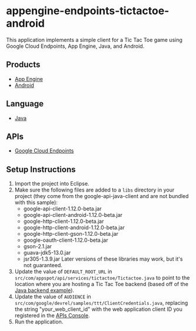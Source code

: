 appengine-endpoints-tictactoe-android
=====================================

This application implements a simple client for a Tic Tac Toe game using
Google Cloud Endpoints, App Engine, Java, and Android.

## Products
- [App Engine][1]
- [Android][2]

## Language
- [Java][3]

## APIs
- [Google Cloud Endpoints][4]

## Setup Instructions
1. Import the project into Eclipse.
2. Make sure the following files are added to a `libs` directory in your
   project (they come from the google-api-java-client and are not bundled with
   this sample):
    - google-api-client-1.12.0-beta.jar
    - google-api-client-android-1.12.0-beta.jar
    - google-http-client-1.12.0-beta.jar
    - google-http-client-android-1.12.0-beta.jar
    - google-http-client-gson-1.12.0-beta.jar
    - google-oauth-client-1.12.0-beta.jar
    - gson-2.1.jar
    - guava-jdk5-13.0.jar
    - jsr305-1.3.9.jar
   Later versions of these libraries may work, but it's not guaranteed.
3. Update the value of `DEFAULT_ROOT_URL` in
   `src/com/appspot/api/services/tictactoe/Tictactoe.java` to point to the
   location where you are hosting a Tic Tac Toe backend (based off of the [Java
   backend example][5]).
4. Update the value of `AUDIENCE` in
   `src/com/google/devrel/samples/ttt/ClientCredentials.java`, replacing the
   string "your_web_client_id" with the web application client ID you
   registered in the [APIs Console][6].
5. Run the application.

[1]: https://developers.google.com/appengine
[2]: http://developer.android.com/index.html
[3]: http://java.com/en/
[4]: https://developers.google.com/appengine/docs/java/endpoints/
[5]: https://github.com/GoogleCloudPlatform/appengine-endpoints-tictactoe-java
[6]: https://code.google.com/apis/console
